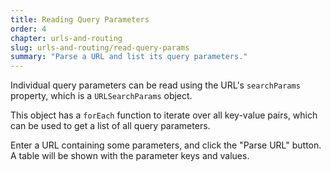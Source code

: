 ```yaml
---
title: Reading Query Parameters
order: 4
chapter: urls-and-routing
slug: urls-and-routing/read-query-params
summary: "Parse a URL and list its query parameters."
---
```


Individual query parameters can be read using the URL's `searchParams` property, which is a `URLSearchParams` object.

This object has a `forEach` function to iterate over all key-value pairs, which can be used to get a list of all query parameters.

Enter a URL containing some parameters, and click the "Parse URL" button. A table will be shown with the parameter keys and values.
